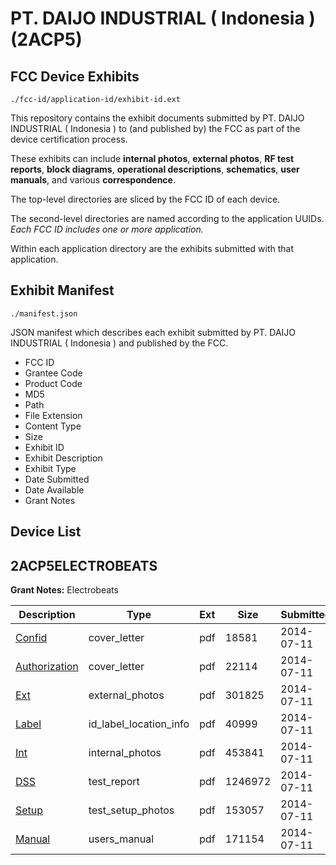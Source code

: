 # PT. DAIJO INDUSTRIAL ( Indonesia ) (2ACP5)
## FCC Device Exhibits

```
./fcc-id/application-id/exhibit-id.ext
```

This repository contains the exhibit documents submitted by PT. DAIJO INDUSTRIAL ( Indonesia ) to (and published by) the FCC as part of the device certification process.

These exhibits can include **internal photos**, **external photos**, **RF test reports**, **block diagrams**, **operational descriptions**, **schematics**, **user manuals**, and various **correspondence**.

The top-level directories are sliced by the FCC ID of each device.

The second-level directories are named according to the application UUIDs. *Each FCC ID includes one or more application.*

Within each application directory are the exhibits submitted with that application. 

## Exhibit Manifest

```
./manifest.json
```

JSON manifest which describes each exhibit submitted by PT. DAIJO INDUSTRIAL ( Indonesia ) and published by the FCC.

- FCC ID
- Grantee Code
- Product Code
- MD5
- Path
- File Extension
- Content Type
- Size
- Exhibit ID
- Exhibit Description
- Exhibit Type
- Date Submitted
- Date Available
- Grant Notes

## Device List
## 2ACP5ELECTROBEATS
**Grant Notes:** Electrobeats

| Description | Type | Ext | Size | Submitted | Available |
| ----------- | ---- | --- | ---- | --------- | --------- |
| [Confid](2ACP5ELECTROBEATS/6833821135a89c2ce369358d63c7d1ef/2323481.pdf) | cover_letter | pdf | 18581 | 2014-07-11 | 2014-07-11 |
| [Authorization](2ACP5ELECTROBEATS/6833821135a89c2ce369358d63c7d1ef/2323484.pdf) | cover_letter | pdf | 22114 | 2014-07-11 | 2014-07-11 |
| [Ext](2ACP5ELECTROBEATS/6833821135a89c2ce369358d63c7d1ef/2323479.pdf) | external_photos | pdf | 301825 | 2014-07-11 | 2014-07-11 |
| [Label](2ACP5ELECTROBEATS/6833821135a89c2ce369358d63c7d1ef/2323483.pdf) | id_label_location_info | pdf | 40999 | 2014-07-11 | 2014-07-11 |
| [Int](2ACP5ELECTROBEATS/6833821135a89c2ce369358d63c7d1ef/2323482.pdf) | internal_photos | pdf | 453841 | 2014-07-11 | 2014-07-11 |
| [DSS](2ACP5ELECTROBEATS/6833821135a89c2ce369358d63c7d1ef/2323480.pdf) | test_report | pdf | 1246972 | 2014-07-11 | 2014-07-11 |
| [Setup](2ACP5ELECTROBEATS/6833821135a89c2ce369358d63c7d1ef/2323485.pdf) | test_setup_photos | pdf | 153057 | 2014-07-11 | 2014-07-11 |
| [Manual](2ACP5ELECTROBEATS/6833821135a89c2ce369358d63c7d1ef/2323486.pdf) | users_manual | pdf | 171154 | 2014-07-11 | 2014-07-11 |
